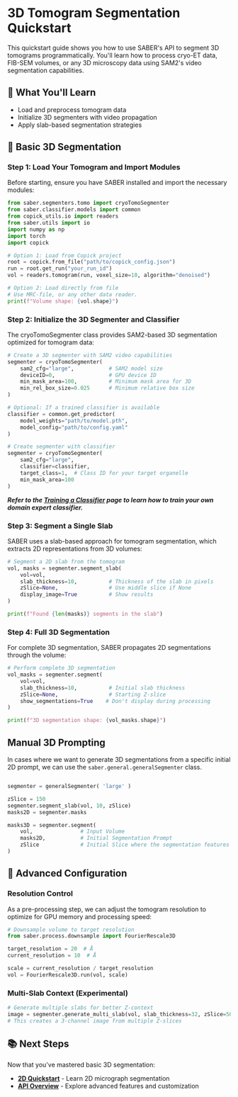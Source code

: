 # 3D Tomogram Segmentation Quickstart

This quickstart guide shows you how to use SABER's API to segment 3D tomograms programmatically. You'll learn how to process cryo-ET data, FIB-SEM volumes, or any 3D microscopy data using SAM2's video segmentation capabilities.

## 🎯 What You'll Learn

- Load and preprocess tomogram data
- Initialize 3D segmenters with video propagation
- Apply slab-based segmentation strategies

## 🚀 Basic 3D Segmentation

### Step 1: Load Your Tomogram and Import Modules

Before starting, ensure you have SABER installed and import the necessary modules:

```python
from saber.segmenters.tomo import cryoTomoSegmenter
from saber.classifier.models import common
from copick_utils.io import readers
from saber.utils import io
import numpy as np
import torch
import copick

# Option 1: Load from Copick project
root = copick.from_file("path/to/copick_config.json")
run = root.get_run("your_run_id")
vol = readers.tomogram(run, voxel_size=10, algorithm="denoised")

# Option 2: Load directly from file
# Use MRC-file, or any other data reader.
print(f"Volume shape: {vol.shape}")
```

### Step 2:  Initialize the 3D Segmenter and Classifier
The cryoTomoSegmenter class provides SAM2-based 3D segmentation optimized for tomogram data:

```python
# Create a 3D segmenter with SAM2 video capabilities
segmenter = cryoTomoSegmenter(
    sam2_cfg="large",           # SAM2 model size
    deviceID=0,                 # GPU device ID
    min_mask_area=100,          # Minimum mask area for 3D
    min_rel_box_size=0.025      # Minimum relative box size
)
```

```python
# Optional: If a trained classifier is available
classifier = common.get_predictor(
    model_weights="path/to/model.pth",
    model_config="path/to/config.yaml"
)

# Create segmenter with classifier
segmenter = cryoTomoSegmenter(
    sam2_cfg="large",
    classifier=classifier,
    target_class=1,  # Class ID for your target organelle
    min_mask_area=100
)
```

***Refer to the [Training a Classifier](training.md) page to learn how to train your own domain expert classifier.***

### Step 3: Segment a Single Slab

SABER uses a slab-based approach for tomogram segmentation, which extracts 2D representations from 3D volumes:
```python
# Segment a 2D slab from the tomogram
vol, masks = segmenter.segment_slab(
    vol=vol,
    slab_thickness=10,          # Thickness of the slab in pixels
    zSlice=None,                # Use middle slice if None
    display_image=True          # Show results
)

print(f"Found {len(masks)} segments in the slab")
```

### Step 4: Full 3D Segmentation

For complete 3D segmentation, SABER propagates 2D segmentations through the volume:
```python
# Perform complete 3D segmentation
vol_masks = segmenter.segment(
    vol=vol,
    slab_thickness=10,          # Initial slab thickness
    zSlice=None,                # Starting Z-slice
    show_segmentations=True    # Don't display during processing
)

print(f"3D segmentation shape: {vol_masks.shape}")
```

## Manual 3D Prompting

In cases where we want to generate 3D segmentations from a specific initial 2D prompt, we can use the `saber.general.generalSegmenter` class.

```python

segmenter = generalSegmenter( 'large' )

zSlice = 150
segmenter.segment_slab(vol, 10, zSlice)
masks2D = segmenter.masks

masks3D = segmenter.segment(
    vol,               # Input Volume
    masks2D,           # Initial Segmentation Prompt
    zSlice             # Initial Slice where the segmentation features are present 
)
```

## 🔧 Advanced Configuration

### Resolution Control

As a pre-processing step, we can adjust the tomogram resolution to optimize for GPU memory and processing speed:
```python
# Downsample volume to target resolution
from saber.process.downsample import FourierRescale3D

target_resolution = 20  # Å
current_resolution = 10  # Å

scale = current_resolution / target_resolution
vol = FourierRescale3D.run(vol, scale)
```

### Multi-Slab Context (Experimental)

```python
# Generate multiple slabs for better Z-context
image = segmenter.generate_multi_slab(vol, slab_thickness=32, zSlice=50)
# This creates a 3-channel image from multiple Z-slices
```

## 📚 Next Steps

Now that you've mastered basic 3D segmentation:

- **[2D Quickstart](quickstart2d.md)** - Learn 2D micrograph segmentation
- **[API Overview](overview.md)** - Explore advanced features and customization

